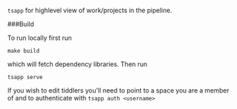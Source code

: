 `tsapp` for highlevel view of work/projects in the pipeline.

###Build

To run locally first run

	make build

which will fetch dependency libraries. Then run

	tsapp serve

If you wish to edit tiddlers you'll need to point to a space you are a member of and to authenticate with `tsapp auth <username>`
